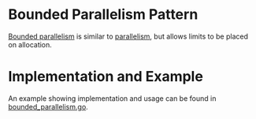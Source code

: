 # Bounded Parallelism Pattern

[Bounded parallelism](https://blog.golang.org/pipelines#TOC_9.) is similar to [parallelism](../parallelism.md), but allows limits to be placed on allocation.

# Implementation and Example

An example showing implementation and usage can be found in [bounded_parallelism.go](bounded_parallelism.go).
